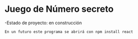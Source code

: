 <h1>Juego de Número secreto</h1>
-Estado de proyecto: en construcción

``En un futuro este programa se abrirá con npm install react`` 

